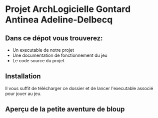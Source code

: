 # Projet ArchLogicielle Gontard Antinea Adeline-Delbecq

 ## Dans ce dépot vous trouverez:
 
  - Un executable de notre projet
  - Une documentation de fonctionnement du jeu
  - Le code source du projet

## Installation
 Il vous suffit de télécharger ce dossier et de lancer l'executable associé pour jouer au jeu.

## Aperçu de la petite aventure de bloup
 
